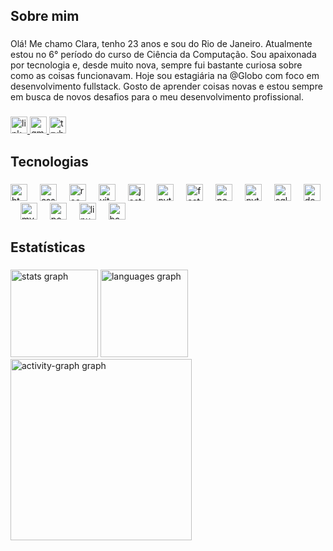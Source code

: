 <h2 align="left">Sobre mim</h2>

###

<p align="left">Olá! Me chamo Clara, tenho 23 anos e sou do Rio de Janeiro. Atualmente estou no 6° período do curso de Ciência da Computação. Sou apaixonada por tecnologia e, desde muito nova, sempre fui bastante curiosa sobre como as coisas funcionavam. Hoje sou estagiária na @Globo com foco em desenvolvimento fullstack. Gosto de aprender coisas novas e estou sempre em busca de novos desafios para o meu desenvolvimento profissional.</p>

###

<div align="left">
  <a href="https://www.linkedin.com/in/clara-castelo-branco-657b0a212/" target="_blank">
    <img src="https://img.shields.io/static/v1?message=LinkedIn&logo=linkedin&label=&color=0077B5&logoColor=white&labelColor=&style=for-the-badge" height="27" alt="linkedin logo"  />
  </a>
  <a href="mailto:cclaraoliveira21@gmail.com" target="_blank">
    <img src="https://img.shields.io/static/v1?message=Gmail&logo=gmail&label=&color=D14836&logoColor=white&labelColor=&style=for-the-badge" height="27" alt="gmail logo"  />
  </a>
  <a href="https://tryhackme.com/p/clarkkj" target="_blank">
    <img src="https://img.shields.io/static/v1?message=TryHackMe&logo=tryhackme&label=&color=88cc14&logoColor=white&labelColor=&style=for-the-badge" height="27" alt="tryhackme logo"  />
  </a>
</div>

###

<h2 align="left">Tecnologias</h2>

###

<div align="left">
  <img src="https://skillicons.dev/icons?i=html" height="27" alt="html5 logo"  />
  <img width="12" />
  <img src="https://skillicons.dev/icons?i=css" height="27" alt="css3 logo"  />
  <img width="12" />
  <img src="https://skillicons.dev/icons?i=react" height="27" alt="react logo"  />
  <img width="12" />
  <img src="https://skillicons.dev/icons?i=vite" height="27" alt="vite logo"  />
  <img width="12" />
  <img src="https://skillicons.dev/icons?i=jest" height="27" alt="jest logo"  />
  <img width="12" />
  <img src="https://skillicons.dev/icons?i=py" height="27" alt="python logo"  />
  <img width="12" />
  <img src="https://skillicons.dev/icons?i=fastapi" height="27" alt="fastapi logo"  />
  <img width="12" />
  <img src="https://skillicons.dev/icons?i=postman" height="27" alt="postman logo"  />
  <img width="12" />
  <img src="https://cdn.jsdelivr.net/gh/devicons/devicon/icons/pytest/pytest-original.svg" height="27" alt="pytest logo"  />
  <img width="12" />
  <img src="https://cdn.jsdelivr.net/gh/devicons/devicon/icons/sqlalchemy/sqlalchemy-original.svg" height="27" alt="sqlalchemy logo"  />
  <img width="12" />
  <img src="https://skillicons.dev/icons?i=docker" height="27" alt="docker logo"  />
  <img width="12" />
  <img src="https://skillicons.dev/icons?i=mysql" height="27" alt="mysql logo"  />
  <img width="12" />
  <img src="https://skillicons.dev/icons?i=postgres" height="27" alt="postgresql logo"  />
  <img width="12" />
  <img src="https://skillicons.dev/icons?i=linux" height="27" alt="linux logo"  />
  <img width="12" />
  <img src="https://skillicons.dev/icons?i=bash" height="27" alt="bash logo"  />
</div>

###

<h2 align="left">Estatísticas</h2>

###

<div align="left">
  <img src="https://github-readme-stats.vercel.app/api?username=claracastelob&hide_title=false&hide_rank=false&show_icons=true&include_all_commits=true&count_private=true&disable_animations=false&theme=gotham&locale=en&hide_border=true&order=1" height="140" alt="stats graph"  />
  <img src="https://github-readme-stats.vercel.app/api/top-langs?username=claracastelob&locale=en&hide_title=false&layout=compact&card_width=320&langs_count=6&theme=gotham&hide_border=true&order=2" height="140" alt="languages graph"  />
  <img src="https://github-readme-activity-graph.vercel.app/graph?username=claracastelob&radius=16&theme=gotham&area=true&order=5&hide_border=true" height="290" alt="activity-graph graph"  />
</div>

###
